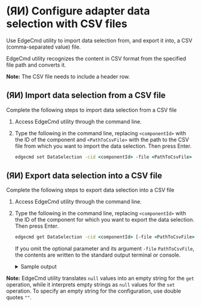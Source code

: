 ﻿---
uid: ConfigureAdapterDataSelectionWithCSVFiles1-1
---

# (ЯИ) Configure adapter data selection with CSV files

Use EdgeCmd utility to import data selection from, and export it into, a CSV (comma-separated value) file.

EdgeCmd utility recognizes the content in CSV format from the specified file path and converts it.

**Note:** The CSV file needs to include a header row.

## (ЯИ) Import data selection from a CSV file

Complete the following steps to import data selection from a CSV file

1. Access EdgeCmd utility through the command line.
2. Type the following in the command line, replacing `<componentId>` with the ID of the component and `<PathToCsvFile>` with the path to the CSV file from which you want to import the data selection. Then press Enter.

    ```cmd
    edgecmd set DataSelection -cid <componentId> -file <PathToCsvFile> -csv
    ```

## (ЯИ) Export data selection into a CSV file

Complete the following steps to export data selection into a CSV file

1. Access EdgeCmd utility through the command line.
2. Type the following in the command line, replacing `<componentId>` with the ID of the component for which you want to export the data selection. Then press Enter.

    ```cmd
    edgecmd get DataSelection -cid <componentId> [-file <PathToCsvFile>] -csv
    ```

    If you omit the optional parameter and its argument `-file` `PathToCsvFile`, the contents are written to the standard output terminal or console.

    <details>
    <summary>Sample output</summary>
    <pre>

        edgecmd get DataSelection -cid OpcUa1 -csv

        selected,name,nodeId,streamId,dataFilterId
        True,Counter,ns=3;s=Counter,3.Counter,
        True,ByteAnalogItem,ns=6;s=ByteAnalogItem,6.ByteAnalogItem,
        True,DoubleAnalogItem,ns=6;s=DoubleAnalogItem,6.DoubleAnalogItem,
        True,FloatAnalogItem,ns=6;s=FloatAnalogItem,6.FloatAnalogItem,
        True,Int16AnalogItem,ns=6;s=Int16AnalogItem,6.Int16AnalogItem,
        True,Int32AnalogItem,ns=6;s=Int32AnalogItem,6.Int32AnalogItem,
        True,Int64AnalogItem,ns=6;s=Int64AnalogItem,6.Int64AnalogItem,
        True,SByteAnalogItem,ns=6;s=SByteAnalogItem,6.SByteAnalogItem,
        True,UInt16AnalogItem,ns=6;s=UInt16AnalogItem,6.UInt16AnalogItem,
        True,UInt32AnalogItem,ns=6;s=UInt32AnalogItem,6.UInt32AnalogItem,
        True,UInt64AnalogItem,ns=6;s=UInt64AnalogItem,6.UInt64AnalogItem,
        True,BooleanDataItem,ns=6;s=BooleanDataItem,6.BooleanDataItem,
        True,ByteDataItem,ns=6;s=ByteDataItem,6.ByteDataItem,
        True,DateTimeDataItem,ns=6;s=DateTimeDataItem,6.DateTimeDataItem,
        True,DoubleDataItem,ns=6;s=DoubleDataItem,6.DoubleDataItem,
        True,FloatDataItem,ns=6;s=FloatDataItem,6.FloatDataItem,
        True,Int16DataItem,ns=6;s=Int16DataItem,6.Int16DataItem,
        True,Int32DataItem,ns=6;s=Int32DataItem,6.Int32DataItem,
        True,Int64DataItem,ns=6;s=Int64DataItem,6.Int64DataItem,
        True,SByteDataItem,ns=6;s=SByteDataItem,6.SByteDataItem,
        True,StringDataItem,ns=6;s=StringDataItem,6.StringDataItem,
        True,UInt16DataItem,ns=6;s=UInt16DataItem,6.UInt16DataItem,
        True,UInt32DataItem,ns=6;s=UInt32DataItem,6.UInt32DataItem,
        True,UInt64DataItem,ns=6;s=UInt64DataItem,6.UInt64DataItem,

    </pre>
    </details>

**Note:** EdgeCmd utility translates `null` values into an empty string for the `get` operation, while it interprets empty strings as `null` values for the `set` operation. To specify an empty string for the configuration, use double quotes `""`.
